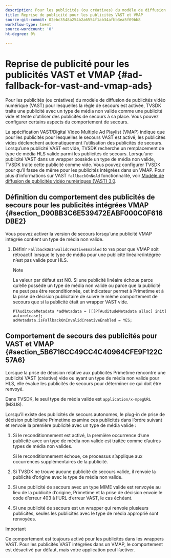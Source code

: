 ```yaml
---
description: Pour les publicités (ou créatives) du modèle de diffusion de publicités vidéo numérique (VAST) pour lesquelles la règle de secours est activée, TVSDK traite une publicité avec un type de média non valide comme une publicité vide et tente d’utiliser des publicités de secours à sa place. Vous pouvez configurer certains aspects du comportement de secours.
title: Reprise de publicité pour les publicités VAST et VMAP
source-git-commit: 02ebc3548a254b2a6554f1ab34afbb3ea5f09bb8
workflow-type: tm+mt
source-wordcount: '0'
ht-degree: 0%

---
```


# Reprise de publicité pour les publicités VAST et VMAP {#ad-fallback-for-vast-and-vmap-ads}

Pour les publicités (ou créatives) du modèle de diffusion de publicités vidéo numérique (VAST) pour lesquelles la règle de secours est activée, TVSDK traite une publicité avec un type de média non valide comme une publicité vide et tente d’utiliser des publicités de secours à sa place. Vous pouvez configurer certains aspects du comportement de secours.

La spécification VAST/Digital Video Multiple Ad Playlist (VMAP) indique que pour les publicités pour lesquelles le secours VAST est activé, les publicités vides déclenchent automatiquement l’utilisation des publicités de secours. Lorsqu’une publicité VAST est vide, TVSDK recherche un remplacement de type de média HLS valide parmi les publicités de secours. Lorsqu’une publicité VAST dans un wrapper possède un type de média non valide, TVSDK traite cette publicité comme vide. Vous pouvez configurer TVSDK pour qu’il fasse de même pour les publicités intégrées dans un VMAP. Pour plus d’informations sur VAST `fallbackOnNoAd` fonctionnalité, voir [Modèle de diffusion de publicités vidéo numériques (VAST) 3.0](https://www.iab.net/guidelines/508676/digitalvideo/vsuite/vast).

## Définition du comportement des publicités de secours pour les publicités intégrées VMAP {#section_D90BB3C6E539472EABF000C0F616DBE2}

Vous pouvez activer la version de secours lorsqu’une publicité VMAP intégrée contient un type de média non valide.

1. Définir `FallbackOnInvalidCreativeEnabled` to `YES` pour que VMAP soit rétroactif lorsque le type de média pour une publicité linéaire/intégrée n’est pas valide pour HLS.

   >[!NOTE]
   >
   >La valeur par défaut est NO. Si une publicité linéaire échoue parce qu’elle possède un type de média non valide ou parce que la publicité ne peut pas être reconditionnée, cet indicateur permet à Primetime et à la prise de décision publicitaire de suivre le même comportement de secours que si la publicité était un wrapper VAST vide.

   ```
   PTAuditudeMetadata *adMetadata = [[[PTAuditudeMetadata alloc] init] autorelease]; 
   adMetadata.isFallbackOnInvalidCreativeEnabled = YES;
   ```

## Comportement de secours des publicités pour VAST et VMAP {#section_5B6716CC49CC4C40964CFE9F122C57A6}

Lorsque la prise de décision relative aux publicités Primetime rencontre une publicité VAST (créative) vide ou ayant un type de média non valide pour HLS, elle évalue les publicités de secours pour déterminer ce qui doit être renvoyé.

Dans TVSDK, le seul type de média valide est `application/x-mpegURL` (M3U8).

Lorsqu’il existe des publicités de secours autonomes, le plug-in de prise de décision publicitaire Primetime examine ces publicités dans l’ordre suivant et renvoie la première publicité avec un type de média valide :

1. Si le reconditionnement est activé, la première occurrence d’une publicité avec un type de média non valide est traitée comme d’autres types de média non valides.

   Si le reconditionnement échoue, ce processus s’applique aux occurrences supplémentaires de la publicité.
1. Si TVSDK ne trouve aucune publicité de secours valide, il renvoie la publicité d’origine avec le type de média non valide.
1. Si une publicité de secours avec un type MIME valide est renvoyée au lieu de la publicité d’origine, Primetime et la prise de décision envoie le code d’erreur 403 à l’URL d’erreur VAST, le cas échéant.
1. Si une publicité de secours est un wrapper qui renvoie plusieurs publicités, seules les publicités avec le type de média approprié sont renvoyées.

>[!IMPORTANT]
>
>Ce comportement est toujours activé pour les publicités dans les wrappers VAST. Pour les publicités VAST intégrées dans un VMAP, le comportement est désactivé par défaut, mais votre application peut l’activer.
